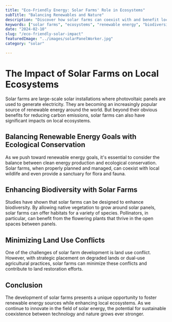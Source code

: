 ```yaml
---
title: "Eco-Friendly Energy: Solar Farms' Role in Ecosystems"
subTitle: "Balancing Renewables and Nature"
description: "Discover how solar farms can coexist with and benefit local ecosystems, enhancing biodiversity and minimizing land use conflicts."
keywords: ["solar farms", "ecosystems", "renewable energy", "biodiversity", "land use"]
date: "2024-02-10"
slug: "/eco-friendly-solar-impact"
featuredImage: "../images/solarPanelWorker.jpg"
category: "solar"

---
```


# The Impact of Solar Farms on Local Ecosystems

Solar farms are large-scale solar installations where photovoltaic panels are used to generate electricity. They are becoming an increasingly popular source of renewable energy around the world. But beyond their obvious benefits for reducing carbon emissions, solar farms can also have significant impacts on local ecosystems.

## Balancing Renewable Energy Goals with Ecological Conservation

As we push toward renewable energy goals, it's essential to consider the balance between clean energy production and ecological conservation. Solar farms, when properly planned and managed, can coexist with local wildlife and even provide a sanctuary for flora and fauna.

## Enhancing Biodiversity with Solar Farms

Studies have shown that solar farms can be designed to enhance biodiversity. By allowing native vegetation to grow around solar panels, solar farms can offer habitats for a variety of species. Pollinators, in particular, can benefit from the flowering plants that thrive in the open spaces between panels.

## Minimizing Land Use Conflicts

One of the challenges of solar farm development is land use conflict. However, with strategic placement on degraded lands or dual-use agricultural practices, solar farms can minimize these conflicts and contribute to land restoration efforts.

## Conclusion

The development of solar farms presents a unique opportunity to foster renewable energy sources while enhancing local ecosystems. As we continue to innovate in the field of solar energy, the potential for sustainable coexistence between technology and nature grows ever stronger.

